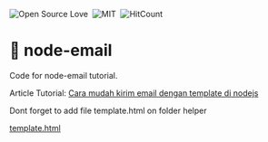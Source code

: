 ![Open Source Love](https://badges.frapsoft.com/os/v1/open-source.svg?v=102)&nbsp;
![MIT](https://badges.frapsoft.com/os/mit/mit.svg?v=103)&nbsp;
![HitCount](http://hits.dwyl.com/muhammadzhuhry/belajar-golang-dasar.svg)&nbsp;

# :email: node-email 

Code for node-email tutorial.

Article Tutorial: [Cara mudah kirim email dengan template di nodejs](https://medium.com/@muhamadzhuhry/cara-mudah-kirim-email-dengan-template-di-nodejs-4dc7f0f621d5)

Dont forget to add file template.html on folder helper 

[template.html](https://gist.github.com/muhammadzhuhry/5e8c1ba9bf5f824c2f0ef41d5bec76d8)
